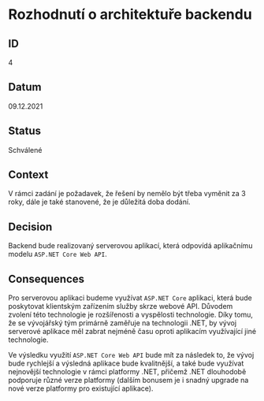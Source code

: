# Rozhodnutí o architektuře backendu
## ID
4

## Datum
09.12.2021

## Status
Schválené

## Context
V rámci zadání je požadavek, že řešení by nemělo být třeba vyměnit za 3 roky, dále je také stanovené, že je důležitá doba dodání.

## Decision
Backend bude realizovaný serverovou aplikací, která odpovídá aplikačnímu modelu `ASP.NET Core Web API`.

## Consequences
Pro serverovou aplikaci budeme využívat `ASP.NET Core` aplikaci, která bude poskytovat  klientským zařízením služby skrze webové API. Důvodem zvolení této technologie je rozšířenosti a vyspělosti technologie. Díky tomu, že se vývojářský tým primárně zaměřuje na technologii .NET, by vývoj serverové aplikace měl zabrat nejméně času oproti aplikacím využívající jiné technologie.

Ve výsledku využití `ASP.NET Core Web API` bude mít za následek to, že vývoj bude rychlejší a výsledná aplikace bude kvalitnější, a také bude využívat nejnovější technologie v rámci platformy .NET, přičemž .NET dlouhodobě podporuje různé verze platformy (dalším bonusem je i snadný upgrade na nové verze platformy pro existující aplikace).
